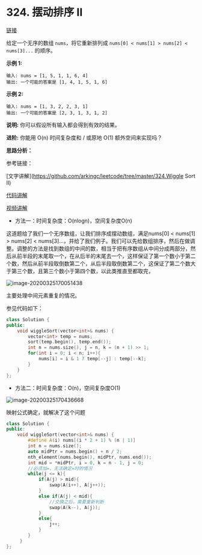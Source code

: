 # 324. 摆动排序 II

[链接](https://leetcode-cn.com/problems/wiggle-sort-ii/description/)

给定一个无序的数组 `nums`，将它重新排列成 `nums[0] < nums[1] > nums[2] < nums[3]...` 的顺序。

**示例 1:**

```
输入: nums = [1, 5, 1, 1, 6, 4]
输出: 一个可能的答案是 [1, 4, 1, 5, 1, 6]
```

**示例 2:**

```
输入: nums = [1, 3, 2, 2, 3, 1]
输出: 一个可能的答案是 [2, 3, 1, 3, 1, 2]
```

**说明:**
 你可以假设所有输入都会得到有效的结果。

**进阶:**
 你能用 O(n) 时间复杂度和 / 或原地 O(1) 额外空间来实现吗？

**思路分析：**

参考链接：

[文字讲解](https://github.com/arkingc/leetcode/tree/master/324.Wiggle Sort II)

[代码讲解](https://github.com/grandyang/leetcode/issues/324)

[视频讲解](https://www.bilibili.com/video/BV1pE411X7kC?from=search&seid=13430600591181273508)

- 方法一：时间复杂度：O(nlogn)，空间复杂度O(n)

这道题给了我们一个无序数组，让我们排序成摆动数组，满足nums[0] < nums[1] > nums[2] < nums[3]...，并给了我们例子。我们可以先给数组排序，然后在做调整。调整的方法是找到数组的中间的数，相当于把有序数组从中间分成两部分，然后从前半段的末尾取一个，在从后半的末尾去一个，这样保证了第一个数小于第二个数，然后从前半段取倒数第二个，从后半段取倒数第二个，这保证了第二个数大于第三个数，且第三个数小于第四个数，以此类推直至都取完，

![image-20200325170051438](../../cpp-note/cpp-note/pics/image-20200325170051438.png)

主要处理中间元素重复的情况。

参见代码如下：

```c++
class Solution {
public:
    void wiggleSort(vector<int>& nums) {
        vector<int> temp = nums;
        sort(temp.begin(), temp.end());
        int n = nums.size(), j = n, k = (n + 1) >> 1;
        for(int i = 0; i < n; i++){
            nums[i] = i & 1 ? temp[--j] : temp[--k];
        }
    }
};
```

- 方法二：时间复杂度：O(n)，空间复杂度O(1)

![image-20200325170436668](../../cpp-note/cpp-note/pics/image-20200325170436668.png)

映射公式确定，就解决了这个问题

```c++
class Solution {
public:
    void wiggleSort(vector<int>& nums) {
        #define A(i) nums[(i * 2 + 1) % (n | 1)]
        int n = nums.size();
        auto midPtr = nums.begin() + n / 2;
        nth_element(nums.begin(), midPtr, nums.end());
        int mid = *midPtr, i = 0, k = n - 1, j = 0;
        //必须加=，无法确定=时的情况
        while(j <= k){
            if(A(j) > mid){
                swap(A(i++), A(j++));
            }
            else if(A(j) < mid){
                //交换之后，需要重新判断
                swap(A(k--), A(j));
            }
            else{
                j++;
            }
        }
     }
};
```

